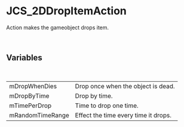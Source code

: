 <!--
   - $File: JCS_2DDropItemAction.html $
   - $Date: 2018-10-01 23:49:46 $
   - $Revision: $
   - $Creator: Jen-Chieh Shen $
   - $Notice: See LICENSE.txt for modification and distribution information
   -                   Copyright © 2018 by Shen, Jen-Chieh $
-->


<div id="content-header">
  <h1>JCS_2DDropItemAction</h1>
</div>

<p>
  Action makes the gameobject drops item.
</p>


<br/>
<h2>Variables</h2>
<br/>

<table>
  <tr>
    <td>mDropWhenDies</td>
    <td>Drop once when the object is dead.</td>
  </tr>
  <tr>
    <td>mDropByTime</td>
    <td>Drop by time.</td>
  </tr>
  <tr>
    <td>mTimePerDrop</td>
    <td>Time to drop one time.</td>
  </tr>
  <tr>
    <td>mRandomTimeRange</td>
    <td>Effect the time every time it drops.</td>
  </tr>
</table>
